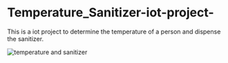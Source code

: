 # Temperature_Sanitizer-iot-project-
This is a iot project to determine the temperature of a person and dispense the sanitizer.


![temperature and sanitizer](https://github.com/Vishwasgowdam/Temperature_Sanitizer-iot-project-/assets/110159152/a9f78183-27bf-4403-b300-ef14af9b31de)
